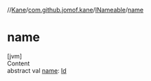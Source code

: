 //[Kane](../../index.md)/[com.github.jomof.kane](../index.md)/[INameable](index.md)/[name](name.md)



# name  
[jvm]  
Content  
abstract val [name](name.md): [Id](../../com.github.jomof.kane.impl/index.md#%5Bcom.github.jomof.kane.impl%2FId%2F%2F%2FPointingToDeclaration%2F%5D%2FClasslikes%2F-1631018524)  



